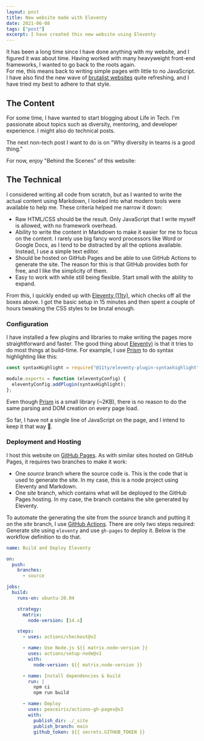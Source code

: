 ```yaml
---
layout: post
title: New website made with Eleventy
date: 2021-06-08
tags: ["post"]
excerpt: I have created this new website using Eleventy
---
```


It has been a long time since I have done anything with my website, and I figured it was about time.
Having worked with many heavyweight front-end frameworks, I wanted to go back to the roots again.  
For me, this means back to writing simple pages with little to no JavaScript. I have also find the
new wave of [brutalist websites][brutalist] quite refreshing, and I have tried my best to adhere to that
style.

## The Content

For some time, I have wanted to start blogging about Life in Tech. I'm passionate about topics such as
diversity, mentoring, and developer experience. I might also do technical posts.

The next non-tech post I want to do is on "Why diversity in teams is a good thing."

For now, enjoy "Behind the Scenes" of this website:

## The Technical

I considered writing all code from scratch, but as I wanted to write the actual content using
Markdown, I looked into what modern tools were available to help me. These criteria helped me
narrow it down:

- Raw HTML/CSS should be the result. Only JavaScript that I write myself is allowed, with no framework overhead.
- Ability to write the content in Markdown to make it easier for me to focus on the content.
  I rarely use big fancy word processors like Word or Google Docs, as I tend to be distracted by all the options available.
  Instead, I use a simple text editor.
- Should be hosted on GitHub Pages and be able to use GitHub Actions to generate the site.
  The reason for this is that GitHub provides both for free, and I like the simplicity of
  them.
- Easy to work with while still being flexible. Start small with the ability to expand.

From this, I quickly ended up with [Eleventy (11ty)][eleventy], which checks off all the boxes above.
I got the basic setup in 15 minutes and then spent a couple of hours tweaking the CSS styles
to be brutal enough.

### Configuration

I have installed a few plugins and libraries to make writing the pages more straightforward and faster.
The good thing about [Eleventy)][eleventy] is that it tries to do most things at build-time.
For example, I use [Prism][prismjs] to do syntax highlighting like this:

```js
const syntaxHighlight = require("@11ty/eleventy-plugin-syntaxhighlight");

module.exports = function (eleventyConfig) {
  eleventyConfig.addPlugin(syntaxHighlight);
};
```

Even though [Prism][prismjs] is a small library (~2KB), there is no reason to do the same parsing
and DOM creation on every page load.

So far, I have not a single line of JavaScript on the page, and I intend to keep it that way 🤞.

### Deployment and Hosting

I host this website on [GitHub Pages][githubpages]. As with similar sites hosted on GitHub Pages,
it requires two branches to make it work:

- One _source_ branch where the source code is. This is the code that is used to generate the site.
  In my case, this is a node project using Eleventy and Markdown.
- One _site_ branch, which contains what will be deployed to the GitHub Pages hosting. In my case,
  the branch contains the site generated by Eleventy.

To automate the generating the site from the _source_ branch and putting it on the _site_ branch,
I use [GitHub Actions][githubactions]. There are only two steps required:
Generate site using `eleventy` and use `gh-pages` to deploy it. Below is the workflow definition
to do that.

```yaml
name: Build and Deploy Eleventy

on:
  push:
    branches:
      - source

jobs:
  build:
    runs-on: ubuntu-20.04

    strategy:
      matrix:
        node-version: [14.x]

    steps:
      - uses: actions/checkout@v2

      - name: Use Node.js ${{ matrix.node-version }}
        uses: actions/setup-node@v1
        with:
          node-version: ${{ matrix.node-version }}

      - name: Install dependencies & build
        run: |
          npm ci
          npm run build

      - name: Deploy
        uses: peaceiris/actions-gh-pages@v3
        with:
          publish_dir: ./_site
          publish_branch: main
          github_token: ${{ secrets.GITHUB_TOKEN }}
```

[brutalist]: https://brutalistwebsites.com/
[eleventy]: https://www.11ty.dev/
[prismjs]: https://prismjs.com/
[githubpages]: https://pages.github.com/
[githubactions]: https://github.com/features/actions
